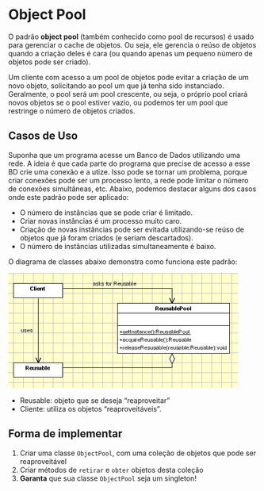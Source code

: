 # Object Pool
O padrão <strong>object pool</strong> (também conhecido como pool de recursos) é usado ​​para gerenciar o cache de objetos. Ou seja, ele gerencia o reúso de objetos quando a criação deles é cara (ou quando apenas um pequeno número de objetos pode ser criado).

 Um cliente com acesso a um pool de objetos pode evitar a criação de um novo objeto, solicitando ao pool um que já tenha sido instanciado. Geralmente, o pool será um pool crescente, ou seja, o próprio pool criará novos objetos se o pool estiver vazio, ou podemos ter um pool que restringe o número de objetos criados. 

 ## Casos de Uso
 Suponha que um programa acesse um Banco de Dados utilizando uma rede. A ideia é que cada
parte do programa que precise de acesso a esse BD crie uma conexão e a utize. Isso pode se tornar um problema, porque criar conexões pode ser um processo lento, a rede pode limitar o número de conexões simultâneas, etc. Abaixo, podemos destacar alguns dos casos onde este padrão pode ser aplicado:

* O número de instâncias que se pode criar é limitado.
* Criar novas instâncias é um processo muito caro.
* Criação de novas instâncias pode ser evitada utilizando-se reúso de objetos que já foram criados (e seriam descartados).
* O número de instâncias utilizadas simultaneamente é baixo.

O diagrama de classes abaixo demonstra como funciona este padrão:

![diagrama_classe](https://raw.githubusercontent.com/mvscti/GTI04043-PADROES-DE-PROJETOS-DE-SOFTWARE/main/padroes/criacao/objectpool/object_pool.gif)

* Reusable: objeto que se deseja “reaproveitar”
* Cliente: utiliza os objetos “reaproveitáveis”.

## Forma de implementar
 1. Criar uma classe ```ObjectPool```, com uma coleção de objetos que pode ser reaproveitável
 2. Criar métodos de ```retirar``` e ```obter``` objetos desta coleção
 3. <strong>Garanta</strong> que sua classe ```ObjectPool``` seja um singleton!